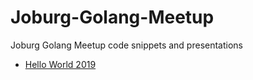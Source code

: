 # Joburg-Golang-Meetup
Joburg Golang Meetup code snippets and presentations


* [Hello World 2019](helloworld2019/HelloWorld2019.md)